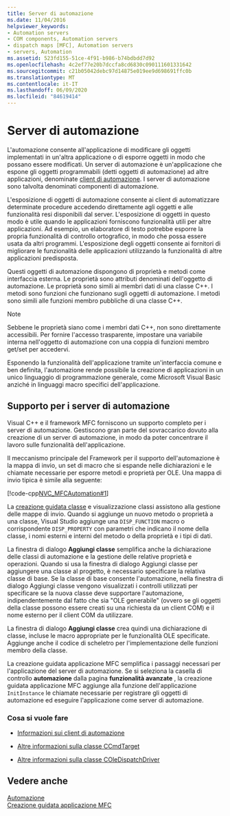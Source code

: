 ```yaml
---
title: Server di automazione
ms.date: 11/04/2016
helpviewer_keywords:
- Automation servers
- COM components, Automation servers
- dispatch maps [MFC], Automation servers
- servers, Automation
ms.assetid: 523fd155-51ce-4f91-b986-b74bdbdd7d92
ms.openlocfilehash: 4c2ef77e20b7dccfa8cd6830c090111601331642
ms.sourcegitcommit: c21b05042debc97d14875e019ee9d698691ffc0b
ms.translationtype: MT
ms.contentlocale: it-IT
ms.lasthandoff: 06/09/2020
ms.locfileid: "84619414"
---
```

# <a name="automation-servers"></a>Server di automazione

L'automazione consente all'applicazione di modificare gli oggetti implementati in un'altra applicazione o di esporre oggetti in modo che possano essere modificati. Un server di automazione è un'applicazione che espone gli oggetti programmabili (detti oggetti di automazione) ad altre applicazioni, denominate [client di automazione](automation-clients.md). I server di automazione sono talvolta denominati componenti di automazione.

L'esposizione di oggetti di automazione consente ai client di automatizzare determinate procedure accedendo direttamente agli oggetti e alle funzionalità resi disponibili dal server. L'esposizione di oggetti in questo modo è utile quando le applicazioni forniscono funzionalità utili per altre applicazioni. Ad esempio, un elaboratore di testo potrebbe esporre la propria funzionalità di controllo ortografico, in modo che possa essere usata da altri programmi. L'esposizione degli oggetti consente ai fornitori di migliorare le funzionalità delle applicazioni utilizzando la funzionalità di altre applicazioni predisposta.

Questi oggetti di automazione dispongono di proprietà e metodi come interfaccia esterna. Le proprietà sono attributi denominati dell'oggetto di automazione. Le proprietà sono simili ai membri dati di una classe C++. I metodi sono funzioni che funzionano sugli oggetti di automazione. I metodi sono simili alle funzioni membro pubbliche di una classe C++.

> [!NOTE]
> Sebbene le proprietà siano come i membri dati C++, non sono direttamente accessibili. Per fornire l'accesso trasparente, impostare una variabile interna nell'oggetto di automazione con una coppia di funzioni membro get/set per accedervi.

Esponendo la funzionalità dell'applicazione tramite un'interfaccia comune e ben definita, l'automazione rende possibile la creazione di applicazioni in un unico linguaggio di programmazione generale, come Microsoft Visual Basic anziché in linguaggi macro specifici dell'applicazione.

## <a name="support-for-automation-servers"></a><a name="_core_support_for_automation_servers"></a>Supporto per i server di automazione

Visual C++ e il framework MFC forniscono un supporto completo per i server di automazione. Gestiscono gran parte del sovraccarico dovuto alla creazione di un server di automazione, in modo da poter concentrare il lavoro sulle funzionalità dell'applicazione.

Il meccanismo principale del Framework per il supporto dell'automazione è la mappa di invio, un set di macro che si espande nelle dichiarazioni e le chiamate necessarie per esporre metodi e proprietà per OLE. Una mappa di invio tipica è simile alla seguente:

[!code-cpp[NVC_MFCAutomation#1](codesnippet/cpp/automation-servers_1.cpp)]

La [creazione guidata classe](reference/mfc-class-wizard.md) e visualizzazione classi assistono alla gestione delle mappe di invio. Quando si aggiunge un nuovo metodo o proprietà a una classe, Visual Studio aggiunge una `DISP_FUNCTION` macro o corrispondente `DISP_PROPERTY` con parametri che indicano il nome della classe, i nomi esterni e interni del metodo o della proprietà e i tipi di dati.

La finestra di dialogo **Aggiungi classe** semplifica anche la dichiarazione delle classi di automazione e la gestione delle relative proprietà e operazioni. Quando si usa la finestra di dialogo Aggiungi classe per aggiungere una classe al progetto, è necessario specificare la relativa classe di base. Se la classe di base consente l'automazione, nella finestra di dialogo Aggiungi classe vengono visualizzati i controlli utilizzati per specificare se la nuova classe deve supportare l'automazione, indipendentemente dal fatto che sia "OLE generabile" (ovvero se gli oggetti della classe possono essere creati su una richiesta da un client COM) e il nome esterno per il client COM da utilizzare.

La finestra di dialogo **Aggiungi classe** crea quindi una dichiarazione di classe, incluse le macro appropriate per le funzionalità OLE specificate. Aggiunge anche il codice di scheletro per l'implementazione delle funzioni membro della classe.

La creazione guidata applicazione MFC semplifica i passaggi necessari per l'applicazione del server di automazione. Se si seleziona la casella di controllo **automazione** dalla pagina **funzionalità avanzate** , la creazione guidata applicazione MFC aggiunge alla funzione dell'applicazione `InitInstance` le chiamate necessarie per registrare gli oggetti di automazione ed eseguire l'applicazione come server di automazione.

### <a name="what-do-you-want-to-do"></a>Cosa si vuole fare

- [Informazioni sui client di automazione](automation-clients.md)

- [Altre informazioni sulla classe CCmdTarget](reference/ccmdtarget-class.md)

- [Altre informazioni sulla classe COleDispatchDriver](reference/coledispatchdriver-class.md)

## <a name="see-also"></a>Vedere anche

[Automazione](automation.md)<br/>
[Creazione guidata applicazione MFC](reference/mfc-application-wizard.md)
